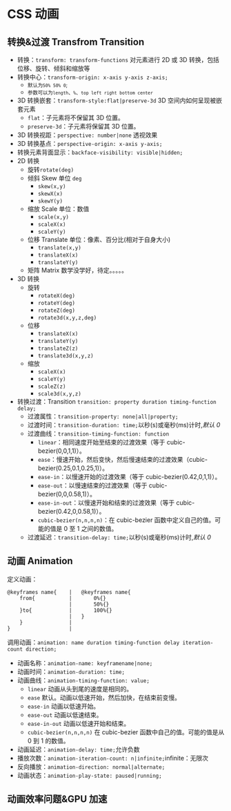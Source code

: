 # CSS 动画

## 转换&过渡 Transfrom Transition

- 转换：`transform: transform-functions` 对元素进行 2D 或 3D 转换，包括位移、旋转、倾斜和缩放等
- 转换中心：`transform-origin: x-axis y-axis z-axis;`
  - <small>默认为`50% 50% 0`;
  - 参数可以为`length`、`%`、`top left right bottom center`</small>
- 3D 转换嵌套：`transform-style:flat|preserve-3d` 3D 空间内如何呈现被嵌套元素
  - `flat`：子元素将不保留其 3D 位置。
  - `preserve-3d`：子元素将保留其 3D 位置。
- 3D 转换视距：`perspective: number|none` 透视效果
- 3D 转换基点：`perspective-origin: x-axis y-axis;`
- 转换元素背面显示：`backface-visibility: visible|hidden;`
- 2D 转换
  - 旋转`rotate(deg)`
  - 倾斜 Skew 单位 `deg`
    - `skew(x,y)`
    - `skewX(x)`
    - `skewY(y)`
  - 缩放 Scale 单位：数值
    - `scale(x,y)`
    - `scaleX(x)`
    - `scaleY(y)`
  - 位移 Translate 单位：像素、百分比(相对于自身大小)
    - `translate(x,y)`
    - `translateX(x)`
    - `translateY(y)`
  - 矩阵 Matrix 数学没学好，待定。。。。。
- 3D 转换
  - 旋转
    - `rotateX(deg)`
    - `rotateY(deg)`
    - `rotateZ(deg)`
    - `rotate3d(x,y,z,deg)`
  - 位移
    - `translateX(x)`
    - `translateY(y)`
    - `translateZ(z)`
    - `translate3d(x,y,z)`
  - 缩放
    - `scaleX(x)`
    - `scaleY(y)`
    - `scaleZ(z)`
    - `scale3d(x,y,z)`
- 转换过渡：Transition `transition: property duration timing-function delay;`
  - 过渡属性：`transition-property: none|all|property;`
  - 过渡时间：`transition-duration: time;`以秒(s)或毫秒(ms)计时,_默认 0_
  - 过渡曲线：`transition-timing-function: function`
    - `linear`：相同速度开始至结束的过渡效果（等于 cubic-bezier(0,0,1,1)）。
    - `ease`：慢速开始，然后变快，然后慢速结束的过渡效果（cubic-bezier(0.25,0.1,0.25,1)）。
    - `ease-in`：以慢速开始的过渡效果（等于 cubic-bezier(0.42,0,1,1)）。
    - `ease-out`：以慢速结束的过渡效果（等于 cubic-bezier(0,0,0.58,1)）。
    - `ease-in-out`：以慢速开始和结束的过渡效果（等于 cubic-bezier(0.42,0,0.58,1)）。
    - `cubic-bezier(n,n,n,n)`：在 cubic-bezier 函数中定义自己的值。可能的值是 0 至 1 之间的数值。
  - 过渡延迟：`transition-delay: time;`以秒(s)或毫秒(ms)计时,_默认 0_

## 动画 Animation

定义动画：

    @keyframes name{    |   @keyframes name{
        from{           |       0%{}
                        |       50%{}
        }to{            |       100%{}
                        |   }
        }               |
    }                   |

调用动画：`animation: name duration timing-function delay iteration-count direction;`

- 动画名称：`animation-name: keyframename|none;`
- 动画时间：`animation-duration: time;`
- 动画曲线：`animation-timing-function: value;`
  - `linear` 动画从头到尾的速度是相同的。
  - `ease` 默认。动画以低速开始，然后加快，在结束前变慢。
  - `ease-in` 动画以低速开始。
  - `ease-out` 动画以低速结束。
  - `ease-in-out` 动画以低速开始和结束。
  - `cubic-bezier(n,n,n,n)` 在 cubic-bezier 函数中自己的值。可能的值是从 0 到 1 的数值。
- 动画延迟：`animation-delay: time;`允许负数
- 播放次数：`animation-iteration-count: n|infinite;`infinite：无限次
- 反向播放：`animation-direction: normal|alternate;`
- 动画状态：`animation-play-state: paused|running;`

## 动画效率问题&GPU 加速
